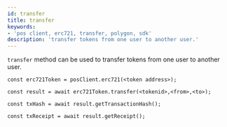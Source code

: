 ```yaml
---
id: transfer
title: transfer
keywords: 
- 'pos client, erc721, transfer, polygon, sdk'
description: 'transfer tokens from one user to another user.'
---
```


`transfer` method can be used to transfer tokens from one user to another user.

```
const erc721Token = posClient.erc721(<token address>);

const result = await erc721Token.transfer(<tokenid>,<from>,<to>);

const txHash = await result.getTransactionHash();

const txReceipt = await result.getReceipt();

```
